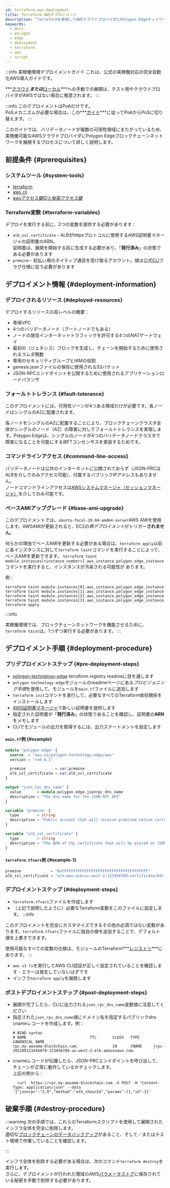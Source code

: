 ```yaml
---
id: terraform-aws-deployment
title: Terraform AWSデプロイメント
description: "Terraformを使用してAWSクラウドプロバイダにPolygon Edgeネットワークをデプロイする"
keywords:
  - docs
  - polygon
  - edge
  - deployment
  - terraform
  - aws
  - script
---
```

:::info 実稼働環境デプロイメントガイド
これは、公式の実稼働対応の完全自動化AWS導入ガイドです。

***[クラウド](set-up-ibft-on-the-cloud)***または***[ローカル](set-up-ibft-locally)***への手動での展開は、テスト用やクラウドプロバイダがAWSではない場合に推奨されます。
:::

:::info
このデプロイメントはPoAだけです。   
PoSメカニズムが必要な場合は、この***[ガイド](/docs/edge/consensus/migration-to-pos)***に従ってPoAからPoSに切り替えます。
:::

このガイドでは、バリデータノードが複数の可用性領域にまたがっているため、実稼働可能なAWSクラウドプロバイダにPolygon Edgeブロックチェーンネットワークを展開するプロセスについて詳しく説明します。

## 前提条件 {#prerequisites}

### システムツール {#system-tools}
* [terraform](https://www.terraform.io/)
* [aws cli](https://docs.aws.amazon.com/cli/latest/userguide/getting-started-install.html)
* [awsアクセス鍵IDと秘密アクセス鍵](https://docs.aws.amazon.com/cli/latest/userguide/getting-started-prereqs.html#getting-started-prereqs-keys)

### Terraform変数 {#terraform-variables}
デプロイを実行する前に、2つの変数を提供する必要があります：

* `alb_ssl_certificate` - ALBがhttpsプロトコルに使用するAWS証明書マネージャの証明書のARN。   
証明書は、展開を開始する前に生成する必要があり、「**発行済み**」の状態である必要があります
* `premine` - 前払い用のネイティブ通貨を受け取るアカウント。値は公式[CLI](/docs/edge/get-started/cli-commands#genesis-flags)フラグ仕様に従う必要があります

## デプロイメント情報 {#deployment-information}
### デプロイされるリソース {#deployed-resources}
デプロイするリソースの高レベルの概要：

* 専用VPC
* 4つのバリデータノード（ブートノードでもある）
* ノードの発信インターネットトラフィックを許可する4つのNATゲートウェイ
* 最初の（ジェネシス）ブロックを生成し、チェーンを開始するために使用されるラムダ関数
* 専用のセキュリティグループとIAMの役割
* genesis.jsonファイルの保存に使用されるS3バケット
* JSON-RPCエンドポイントを公開するために使用されるアプリケーションロードバランサ

### フォールトトレランス {#fault-tolerance}

このデプロイメントには、可用性ゾーンが4つある領域だけが必要です。各ノードはシングルのAZに配置されます。

各ノードをシングルのAZに配置することにより、ブロックチェーンクラスタ全体がシングルのノード（AZ）の障害に対してフォールトトレランスを実現します。Polygon Edgeは、シングルのノードが4つのバリデータノードクラスタで障害になることを可能にするIBFTコンセンサスを実装するためです。

### コマンドラインアクセス {#command-line-access}

バリデータノードは公共のインターネットに公開されておらず（JSON-PRCはALBを介してのみアクセス可能）、付属するパブリックIPアドレスもありません。  
ノードコマンドラインアクセスは[AWSシステムマネージャ（セッションマネージャ）](https://aws.amazon.com/systems-manager/features/)を介してのみ可能です。

### ベースAMIアップグレード {#base-ami-upgrade}

このデプロイメントでは、`ubuntu-focal-20.04-amd64-server`AWS AMIを使用します。AWSAMIが更新されると、EC2の*再デプロイメント*がトリガー**されません**。

何らかの理由でベースAMIを更新する必要がある場合は、`terraform apply`以前に各インスタンスに対して`terraform taint`コマンドを実行することによって、ベースAMIを更新できます。
       `terraform taint module.instances[<instance_number>].aws_instance.polygon_edge_instance`コマンドを実行すると、インスタンスが汚染される可能性が
あります。

例：
```shell
terraform taint module.instances[0].aws_instance.polygon_edge_instance
terraform taint module.instances[1].aws_instance.polygon_edge_instance
terraform taint module.instances[2].aws_instance.polygon_edge_instance
terraform taint module.instances[3].aws_instance.polygon_edge_instance
terraform apply
```

:::info

実稼働環境では、ブロックチェーンネットワークを機能させるために、`terraform taint`は、1つずつ実行する必要があります。
:::

## デプロイメント手順 {#deployment-procedure}

### プリデプロイメントステップ {#pre-deployment-steps}
* [polygon-technology-edge](https://registry.terraform.io/modules/aws-ia/polygon-technology-edge/aws) terraform registry readmeに目を通します
* `polygon-technology-edge`モジュールのreadmeページにある*プロビジョニング手順*を使用して、モジュールを`main.tf`ファイルに追加します
* `terraform init`コマンドを実行して、必要なすべてのTerraform依存関係をインストールします
* [AWS証明書マネージャ](https://aws.amazon.com/certificate-manager/)で新しい証明書を提供します
* 指定された証明書が「**発行済み**」の状態であることを確認し、証明書の**ARN**をメモします
* CLIでモジュールの出力を取得するには、出力ステートメントを設定します

#### `main.tf`例 {#example}
```terraform
module "polygon-edge" {
  source  = "aws-ia/polygon-technology-edge/aws"
  version = ">=0.0.1"

  premine             = var.premine
  alb_ssl_certificate = var.alb_ssl_certificate
}

output "json_rpc_dns_name" {
  value       = module.polygon-edge.jsonrpc_dns_name
  description = "The dns name for the JSON-RPC API"
}

variable "premine" {
  type        = string
  description = "Public account that will receive premined native currency"
}

variable "alb_ssl_certificate" {
  type        = string
  description = "The ARN of SSL certificate that will be placed on JSON-RPC ALB"
}
```

#### `terraform.tfvars`例 {#example-1}
```terraform
premine             = "0xFFFFFFFFFFFFFFFFFFFFFFFFFFFFFFFFFFFFFF"
alb_ssl_certificate = "arn:aws:acm:us-west-2:123456789:certificate/64c7f117-61f5-435e-878b-83186676a8af"
```

### デプロイメントステップ {#deployment-steps}
* `terraform.tfvars`ファイルを作成します
* （上記で説明したように）必要なTerraform変数をこのファイルに設定します。
:::info

このデプロイメントを完全にカスタマイズできるその他の必須ではない変数があります。`terraform.tfvars`ファイルに独自の値を追加することで、デフォルト値を上書きできます。

使用可能なすべての変数の仕様は、モジュールのTerraform***[レジストリ](https://registry.terraform.io/modules/aws-ia/polygon-technology-edge/aws)***にあります。
:::
* `aws s3 ls`を実行してAWS CLI認証が正しく設定されていることを確認します - エラーは発生していないはずです
* インフラ`terraform apply`を展開します

### ポストデプロイメントステップ {#post-deployment-steps}
* 展開が完了したら、CLIに出力される`json_rpc_dns_name`変数値に注意してください
* 指定された`json_rpc_dns_name`値にドメイン名を指定するパブリックdns cnameレコードを作成します。例：
  ```shell
  # BIND syntax
  # NAME                            TTL       CLASS   TYPE      CANONICAL NAME
  rpc.my-awsome-blockchain.com.               IN      CNAME     jrpc-202208123456879-123456789.us-west-2.elb.amazonaws.com.
  ```
* cnameレコードが伝播したら、JSON-PRCエンドポイントを呼び出して、チェーンが正常に動作しているかチェックします。   
上記の例から：
  ```shell
    curl  https://rpc.my-awsome-blockchain.com -X POST -H "Content-Type: application/json" --data '{"jsonrpc":"2.0","method":"eth_chainId","params":[],"id":1}'
  ```

## 破棄手順 {#destroy-procedure}
:::warning
次の手順では、これらのTerraformスクリプトを使用して展開されたインフラ全体を完全に削除します。    
適切な[ブロックチェーンのデータバックアップ](docs/edge/working-with-node/backup-restore)があること、そして／またはテスト環境で作業していることを確認します。

:::

インフラ全体を削除する必要がある場合は、次のコマンド`terraform destroy`を実行します。   
さらに、デプロイメントが行われた領域のAWS[パラメータストア](https://aws.amazon.com/systems-manager/features/)に保存されている秘密を手動で削除する必要があります。
